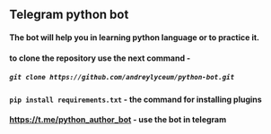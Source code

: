 ## Telegram python bot
#### The bot will help you in learning python language or to practice it.
#### to clone the repository use the next command - 
##### ```git clone https://github.com/andreylyceum/python-bot.git```
#### ```pip install requirements.txt``` - the command for installing plugins
#### https://t.me/python_author_bot - use the bot in telegram
